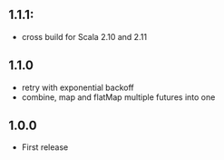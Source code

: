 ## 1.1.1: 

 * cross build for Scala 2.10 and 2.11

## 1.1.0 

* retry with exponential backoff
* combine, map and flatMap multiple futures into one

## 1.0.0

* First release

